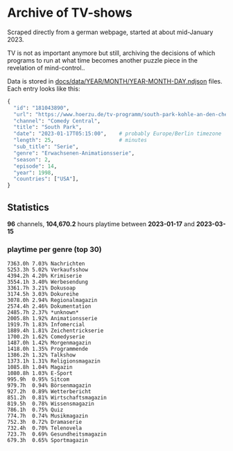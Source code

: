 # Archive of TV-shows

Scraped directly from a german webpage, started at about mid-January 2023.

TV is not as important anymore but still, archiving the decisions of which programs to run at what time
becomes another puzzle piece in the revelation of mind-control.. 

Data is stored in [docs/data/YEAR/MONTH/YEAR-MONTH-DAY.ndjson](docs/data/) files. 
Each entry looks like this:

```python
{
  "id": "181043890", 
  "url": "https://www.hoerzu.de/tv-programm/south-park-kohle-an-den-chefkoch/bid_181043890/", 
  "channel": "Comedy Central", 
  "title": "South Park", 
  "date": "2023-01-17T05:15:00",    # probably Europe/Berlin timezone 
  "length": 25,                     # minutes 
  "sub_title": "Serie", 
  "genre": "Erwachsenen-Animationsserie", 
  "season": 2, 
  "episode": 14, 
  "year": 1998, 
  "countries": ["USA"],
}
```

## Statistics

**96** channels, **104,670.2** hours playtime between **2023-01-17** and **2023-03-15**


### playtime per genre (top 30)

    7363.0h 7.03% Nachrichten
    5253.3h 5.02% Verkaufsshow
    4394.2h 4.20% Krimiserie
    3554.1h 3.40% Werbesendung
    3361.7h 3.21% Dokusoap
    3174.5h 3.03% Dokureihe
    3078.0h 2.94% Regionalmagazin
    2574.4h 2.46% Dokumentation
    2485.7h 2.37% *unknown*
    2005.8h 1.92% Animationsserie
    1919.7h 1.83% Infomercial
    1889.4h 1.81% Zeichentrickserie
    1700.2h 1.62% Comedyserie
    1487.0h 1.42% Morgenmagazin
    1418.0h 1.35% Programmende
    1386.2h 1.32% Talkshow
    1373.1h 1.31% Religionsmagazin
    1085.8h 1.04% Magazin
    1080.8h 1.03% E-Sport
    995.9h  0.95% Sitcom
    979.7h  0.94% Börsenmagazin
    927.2h  0.89% Wetterbericht
    851.2h  0.81% Wirtschaftsmagazin
    819.5h  0.78% Wissensmagazin
    786.1h  0.75% Quiz
    774.7h  0.74% Musikmagazin
    752.3h  0.72% Dramaserie
    732.4h  0.70% Telenovela
    723.7h  0.69% Gesundheitsmagazin
    679.3h  0.65% Sportmagazin
